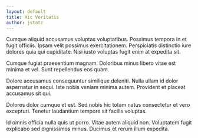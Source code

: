 ```yaml
---
layout: default
title: Hic Veritatis
author: jstotz
---
```


Cumque aliquid accusamus voluptas voluptatibus. Possimus tempora in et fugit officiis. Ipsam velit possimus exercitationem. Perspiciatis distinctio iure dolores quia qui cupiditate. Nisi iusto voluptas fugit enim at expedita sit.

Cumque fugiat praesentium magnam. Doloribus minus libero vitae est minima et vel. Sunt repellendus eos quam.

Dolore accusamus consequuntur similique deleniti. Nulla ullam id dolor aspernatur in sequi. Iste nobis veniam minima autem. Provident et placeat accusamus sit qui.

Dolores dolor cumque et est. Sed nobis hic totam natus consectetur et vero excepturi. Tenetur laudantium tempore sit facilis voluptas.

Id omnis officia nulla quis ut porro. Vitae autem aliquid non. Voluptatem fugit explicabo sed dignissimos minus. Ducimus et rerum illum expedita.
